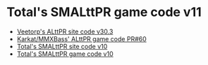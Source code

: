# Total's SMALttPR game code v11
* [Veetorp's ALttPR site code v30.3](https://github.com/sporchia/alttp_vt_randomizer/releases/tag/v30.3)
* [Karkat/MMXBass' ALttPR game code PR#60](https://github.com/mmxbass/z3randomizer/pull/60/commits)
* [Total's SMALttPR site code v10](https://github.com/tewtal/alttp_sm_combo_randomizer/releases/tag/v10)
* [Total's SMALttPR game code v10](https://github.com/tewtal/alttp_sm_combo_randomizer_rom/releases/tag/v10)
